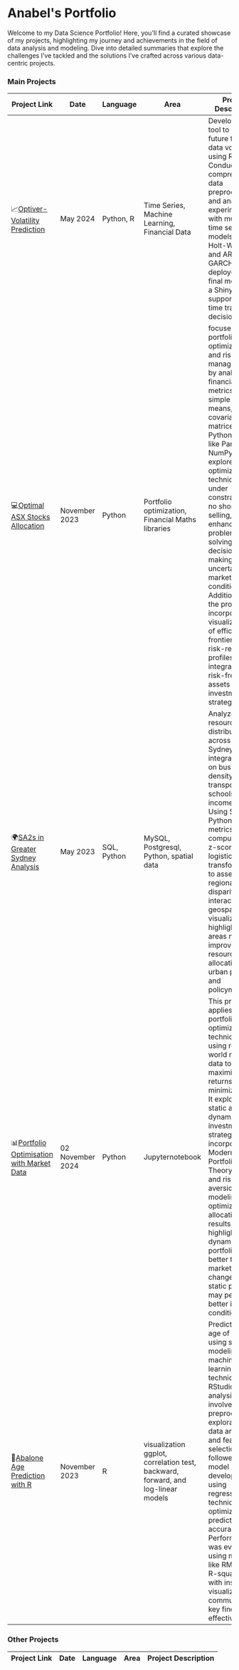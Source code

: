 # Anabel's Portfolio

Welcome to my Data Science Portfolio! Here, you'll find a curated showcase of my projects, highlighting my journey and achievements in the field of data analysis and modeling. Dive into detailed summaries that explore the challenges I’ve tackled and the solutions I’ve crafted across various data-centric projects.

### Main Projects

| Project Link | Date | Language | Area | Project Description |
|---------|-----------------|-------|---------------------|---------------|
 📈[Optiver-Volatility Prediction](https://github.com/AnabelGeraldine/Optiver_VolatilityPrediction_Project?tab=readme-ov-file) | May 2024 | Python, R | Time Series, Machine Learning, Financial Data | Developed a tool to predict future financial data volatility using R. Conducted comprehensive data preprocessing and analysis, experimented with multiple time series models such as Holt-Winters and ARIMA-GARCH, and deployed the final model via a Shiny app to support real-time trading decisions. |
|💻[Optimal ASX Stocks Allocation](https://github.com/AnabelGeraldine/ASX_Portfolio_Optimization) | November 2023 | Python | Portfolio optimization, Financial Maths libraries | focuses on portfolio optimization and risk management by analyzing financial metrics such as simple returns, means, and covariance matrices using Python libraries like Pandas and NumPy. It explores optimization techniques under constraints like no short selling, enhancing problem-solving and decision-making in uncertain market conditions. Additionally, the project incorporates visualizations of efficient frontiers and risk-return profiles, integrating risk-free assets to refine investment strategies. |
|🌍[SA2s in Greater Sydney Analysis](https://github.com/AnabelGeraldine/GreaterSydney_Analysis/tree/main) | May 2023 | SQL, Python | MySQL, Postgresql, Python, spatial data | Analyzed resource distribution across Greater Sydney by integrating data on business density, transport stops, schools, and income levels. Using SQL and Python, key metrics were computed with z-scores and logistic transformations to assess regional disparities. An interactive geospatial visualization highlights areas needing improved resource allocation for urban planning and policymaking. |
|📊[Portfolio Optimisation with Market Data](https://github.com/AnabelGeraldine/PortfolioOptimization_w_MarketData) | 02 November 2024 | Python | Jupyternotebook | This project applies portfolio optimization techniques using real-world market data to maximize returns while minimizing risk. It explores static and dynamic investment strategies, incorporating Modern Portfolio Theory (MPT) and risk aversion modeling to optimize asset allocation. The results highlight that dynamic portfolios adapt better to market changes, while static portfolios may perform better in stable conditions.|
|🦪[Abalone Age Prediction with R](https://github.com/AnabelGeraldine/Abalone_Age_Prediction) | November 2023 | R | visualization ggplot, correlation test, backward, forward, and log-linear models | Predicts the age of abalone using statistical modeling and machine learning techniques in RStudio. The analysis involved data preprocessing, exploratory data analysis, and feature selection, followed by model development using regression techniques to optimize predictive accuracy. Performance was evaluated using metrics like RMSE and R-squared, with insights visualized to communicate key findings effectively.|




### Other Projects 
| Project Link | Date | Language | Area | Project Description |
|---------|-----------------|-------|---------------------|---------------|




